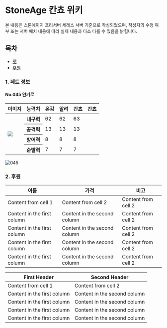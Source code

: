 StoneAge 칸쵸 위키
======================
본 내용은 스톤에이지 프리서버 세레스 서버 기준으로 작성되었으며, 작성자의 수정 여부 또는 서버 패치 내용에 따라 실제 내용과 다소 다를 수 있음을 밝힙니다.

## 목차
* [펫](https://github.com/leejoonwhan/game/blob/master/stoneage/seres.md#1-펫)
* [후원](https://github.com/leejoonwhan/game/blob/master/stoneage/seres.md#2-후원)

### 1. 페트 정보
#### No.045 얀기로
<table>
    <thead>
        <tr>
            <th>이미지</th>
            <th>능력치</th>
            <th>온감</th>
			<th>알려</th>
			<th>칸쵸</th>
			<th>칸쵸</th>
        </tr>
    </thead>
    <tbody>
        <tr>
            <td rowspan=4><img src="https://user-images.githubusercontent.com/24225399/78142116-73b64500-7467-11ea-8a73-df1e06c3ea45.gif"></td>
            <th>내구력</th>
			<td>62</td>
            <td>62</td>
            <td>63</td>
        </tr>
        <tr>
            <th>공격력</th>
			<td>13</td>
            <td>13</td>
            <td>13</td>
        </tr>
        <tr>
            <th>방어력</th>
			<td>8</td>
            <td>8</td>
            <td>8</td>
        </tr>
        <tr>
            <th>순발력</th>
			<td>7</td>
            <td>7</td>
            <td>7</td>
        </tr>
    </tbody>
</table>



![045](https://user-images.githubusercontent.com/24225399/78142116-73b64500-7467-11ea-8a73-df1e06c3ea45.gif)



### 2. 후원
이름 | 가격 | 비고
------------ | ------------- | -------------
Content from cell 1 | Content from cell 2 | Content from cell 2
Content in the first column | Content in the second column | Content from cell 2
Content in the first column | Content in the second column | Content from cell 2
Content in the first column | Content in the second column | Content from cell 2
Content in the first column | Content in the second column | Content from cell 2






First Header | Second Header
------------ | -------------
Content from cell 1 | Content from cell 2
Content in the first column | Content in the second column
Content in the first column | Content in the second column
Content in the first column | Content in the second column
Content in the first column | Content in the second column

